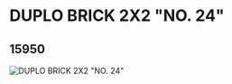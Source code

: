 # DUPLO BRICK 2X2 "NO. 24"
## 15950
![DUPLO BRICK 2X2 "NO. 24"](https://lc-www-live-s.legocdn.com/media/bricks/5/2/6056437.jpg)